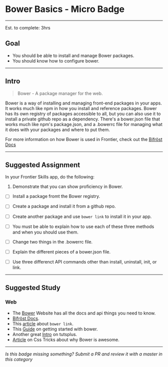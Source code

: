 # Bower Basics - Micro Badge

-----

Est. to complete: 3hrs

## Goal
- You should be able to install and manage Bower packages.
- You should know how to configure bower.


-----

## Intro

>Bower - A package manager for the web.

Bower is a way of installing and managing front-end packages in your apps. It works much like npm in how you install and reference packages. Bower has its own registry of packages accessible to all, but you can also use it to install a private github repo as a dependency. There's a bower.json file that works much like npm's package.json, and a .bowerrc file for managing what it does with your packages and where to put them.

For more information on how Bower is used in Frontier, check out the [Bifröst Docs](https://github.com/fs-webdev/frontier-build-tools/blob/master/Bifrost.md#bower-and-3rd-party-libraries)

-----


## Suggested Assignment
In your Frontier Skills app, do the following:

1) Demonstrate that you can show proficiency in Bower.
  - [ ] Install a package fromt the Bower registry.
  - [ ] Create a package and install it from a github repo.
  - [ ] Create another package and use `bower link` to install it in your app.
  - [ ] You must be able to explain how to use each of these three methods and when you should use them.
  - [ ] Change two things in the .bowerrc file.
  - [ ] Explain the different pieces of a bower.json file.
  - [ ] Use three differenct API commands other than install, uninstall, init, or link.


-----


## Suggested Study

### Web
- The [Bower](http://bower.io/) Website has all the docs and api things you need to know.
- [Bifröst Docs](https://github.com/fs-webdev/frontier-build-tools/blob/master/Bifrost.md#bower-and-3rd-party-libraries).
- This [article](https://oncletom.io/2013/live-development-bower-component/) about `bower link`.
- This [Guide](http://blog.teamtreehouse.com/getting-started-bower) on getting started with bower.
- Another great [Intro](http://code.tutsplus.com/tutorials/meet-bower-a-package-manager-for-the-web--net-27774) on tutsplus.
- [Article](https://css-tricks.com/whats-great-bower/) on Css Tricks about why Bower is awesome.


-----

  *Is this badge missing something? Submit a PR and review it with a master in this category*
